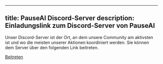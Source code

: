 

---
title: PauseAI Discord-Server
description: Einladungslink zum Discord-Server von PauseAI
---

Unser Discord-Server ist der Ort, an dem unsere Community am aktivsten ist und wo die meisten unserer Aktionen koordiniert werden.
Sie können dem Server über den folgenden Link beitreten.

[Beitreten](https://discord.gg/VhPHt5PRmK)
